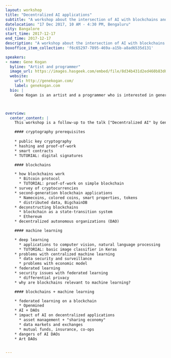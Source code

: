 ```yaml
---
layout: workshop
title: "Decentralized AI applications"
subtitle: "A workshop about the intersection of AI with blockchains and smart contracts."
datelocation: "17 Dec 2017, 10 AM - 4:30 PM, Bengaluru"
city: Bangalore
start_time: 2017-12-17
end_time: 2017-12-17
description: "A workshop about the intersection of AI with blockchains and smart contracts."
boxoffice_item_collection: 'f6c65297-7895-469a-a15b-a8ad6535d131'

speakers:
- name: Gene Kogan
  byline: "Artist and programmer"
  image_url: https://images.hasgeek.com/embed/file/8d34b431d2ed460b83d0492004988a99
  website:
    url: http://genekogan.com/
    label: genekogan.com
  bio: |
    Gene Kogan is an artist and a programmer who is interested in generative systems, artificial intelligence, and software for creativity and self-expression. He is a collaborator within numerous [open-source](https://github.com/genekogan) software projects, and leads [workshops](http://genekogan.com/workshops/) and [talks](http://genekogan.com/cv/#talks) on topics at the intersection of code and art. Gene initiated and contributes to [ml4a](https://ml4a.github.io/), a free book about machine learning for artists, activists, and citizen scientists. He regularly publishes [video lectures](http://ml4a.github.io/classes/), writings, and tutorials to facilitate a greater public understanding of the topic.



overview:
  center_content: |
    This workshop is a follow-up to the talk ["Decentralized AI" by Gene Kogan on December 12](https://anthillinside.in/2017-dec-bangalore-lecture/), which is about the intersection of artificial intelligence with decentralization technologies such as blockchains and smart contracts. Primary sub-topics include blockchain mechanics and cryptography, federated learning, and security considerations. Relevant platforms will be introduced. The tentative syllabus is as follows:

    #### cryptography prerequisites
    
    * public key cryptography
    * hashing and proof-of-work
    * smart contracts
    * TUTORIAL: digital signatures

    #### blockchains

    * how blockchains work
      * Bitcoin protocol
      * TUTORIAL: proof-of-work on simple blockchain
    * survey of cryptocurrencies
    * second-generation blockchain applications
      * Namecoins, colored coins, smart properties, tokens
      * distributed data, BigchainDB
    * deconstructing blockchains
      * blockchain as a state-transition system
      * Ethereum
    * decentralized autonomous organizations (DAO)

    #### machine learning

    * deep learning
      * applications to computer vision, natural language processing
      * TUTORIAL: basic image classifier in Keras
    * problems with centralized machine learning
      * data security and surveillance
      * problems with economic model
    * federated learning
    * security issues with federated learning
      * differential privacy
    * why are blockchains relevant to machine learning?

    #### blockchains + machine learning

    * federated learning on a blockchain
      * Openmined
    * AI + DAOs
    * impact of AI on decentralized applications
      * asset management + "sharing economy"
      * data markets and exchanges
      * mutual funds, insurance, co-ops
    * dangers of AI DAOs
    * Art DAOs


---
```

